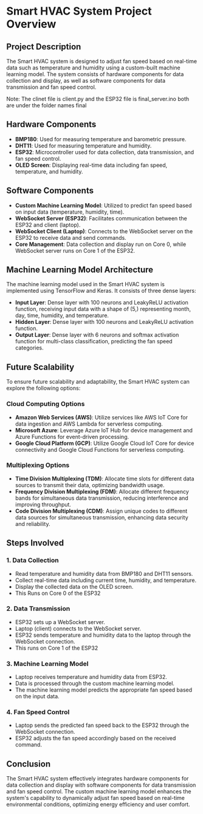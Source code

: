 # Smart HVAC System Project Overview

## Project Description
The Smart HVAC system is designed to adjust fan speed based on real-time data such as temperature and humidity using a custom-built machine learning model. The system consists of hardware components for data collection and display, as well as software components for data transmission and fan speed control.

Note: The clinet file is client.py and the ESP32 file is final_server.ino both are under the folder names final
## Hardware Components
- **BMP180**: Used for measuring temperature and barometric pressure.
- **DHT11**: Used for measuring temperature and humidity.
- **ESP32**: Microcontroller used for data collection, data transmission, and fan speed control.
- **OLED Screen**: Displaying real-time data including fan speed, temperature, and humidity.

## Software Components
- **Custom Machine Learning Model**: Utilized to predict fan speed based on input data (temperature, humidity, time).
- **WebSocket Server (ESP32)**: Facilitates communication between the ESP32 and client (laptop).
- **WebSocket Client (Laptop)**: Connects to the WebSocket server on the ESP32 to receive data and send commands.
- **Core Management**: Data collection and display run on Core 0, while WebSocket server runs on Core 1 of the ESP32.

## Machine Learning Model Architecture
The machine learning model used in the Smart HVAC system is implemented using TensorFlow and Keras. It consists of three dense layers:
- **Input Layer**: Dense layer with 100 neurons and LeakyReLU activation function, receiving input data with a shape of (5,) representing month, day, time, humidity, and temperature.
- **Hidden Layer**: Dense layer with 100 neurons and LeakyReLU activation function.
- **Output Layer**: Dense layer with 6 neurons and softmax activation function for multi-class classification, predicting the fan speed categories.

## Future Scalability
To ensure future scalability and adaptability, the Smart HVAC system can explore the following options:

### Cloud Computing Options
- **Amazon Web Services (AWS)**: Utilize services like AWS IoT Core for data ingestion and AWS Lambda for serverless computing.
- **Microsoft Azure**: Leverage Azure IoT Hub for device management and Azure Functions for event-driven processing.
- **Google Cloud Platform (GCP)**: Utilize Google Cloud IoT Core for device connectivity and Google Cloud Functions for serverless computing.

### Multiplexing Options
- **Time Division Multiplexing (TDM)**: Allocate time slots for different data sources to transmit their data, optimizing bandwidth usage.
- **Frequency Division Multiplexing (FDM)**: Allocate different frequency bands for simultaneous data transmission, reducing interference and improving throughput.
- **Code Division Multiplexing (CDM)**: Assign unique codes to different data sources for simultaneous transmission, enhancing data security and reliability.

## Steps Involved

### 1. Data Collection
   - Read temperature and humidity data from BMP180 and DHT11 sensors.
   - Collect real-time data including current time, humidity, and temperature.
   - Display the collected data on the OLED screen.
   - This Runs on Core 0 of the ESP32
### 2. Data Transmission
   - ESP32 sets up a WebSocket server.
   - Laptop (client) connects to the WebSocket server.
   - ESP32 sends temperature and humidity data to the laptop through the WebSocket connection.
   - This runs on Core 1 of the ESP32

### 3. Machine Learning Model
   - Laptop receives temperature and humidity data from ESP32.
   - Data is processed through the custom machine learning model.
   - The machine learning model predicts the appropriate fan speed based on the input data.

### 4. Fan Speed Control
   - Laptop sends the predicted fan speed back to the ESP32 through the WebSocket connection.
   - ESP32 adjusts the fan speed accordingly based on the received command.

## Conclusion
The Smart HVAC system effectively integrates hardware components for data collection and display with software components for data transmission and fan speed control. The custom machine learning model enhances the system's capability to dynamically adjust fan speed based on real-time environmental conditions, optimizing energy efficiency and user comfort.
